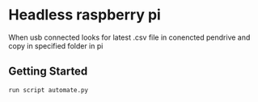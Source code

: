 # Headless raspberry pi

When usb connected looks for latest .csv file in conencted pendrive and copy in specified folder in pi

## Getting Started

```
run script automate.py
```
